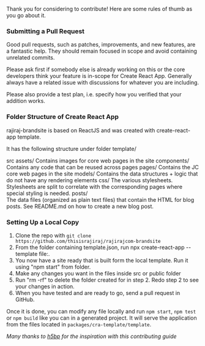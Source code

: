 Thank you for considering to contribute! Here are some rules of thumb as you go about it.

### Submitting a Pull Request
Good pull requests, such as patches, improvements, and new features, are a fantastic help. They should remain focused in scope and avoid containing unrelated commits.

Please ask first if somebody else is already working on this or the core developers think your feature is in-scope for Create React App. Generally always have a related issue with discussions for whatever you are including.

Please also provide a test plan, i.e. specify how you verified that your addition works.

### Folder Structure of Create React App
rajiraj-brandsite is based on ReactJS and was created with create-react-app template.

It has the following structure under folder template/

src
  assets/
    Contains images for core web pages in the site
  components/
    Contains any code that can be reused across pages
  pages/
    Contains the JC core web pages in the site
  models/
    Contains the data structures + logic that do not have any rendering elements
  css/
    The various stylesheets. Stylesheets are split to correlate with the corresponding pages where special styling is needed.
  posts/   
    The data files (organized as plain text files) that contain the HTML for blog posts. See README.md on how to create a new blog post.

### Setting Up a Local Copy

1. Clone the repo with `git clone https://github.com/thisisrajiraj/rajirajcom-brandsite`
2. From the folder containing template.json, run npx create-react-app <your-app-name> --template file:.
3. You now have a site ready that is built form the local template. Run it using "npm start" from <your-app-name> folder.
4. Make any changes you want in the files inside src or public folder 
5. Run "rm -rf" to delete the folder created for <your-app-name> in step 2. Redo step 2 to see your changes in action.
5. When you have tested and are ready to go, send a pull request in GitHub.

Once it is done, you can modify any file locally and run `npm start`, `npm test` or `npm build` like you can in a generated project. It will serve the application from the files located in `packages/cra-template/template`.


_Many thanks to [h5bp](https://raw.githubusercontent.com/facebook/create-react-app/master/CONTRIBUTING.md) for the inspiration with this contributing guide_